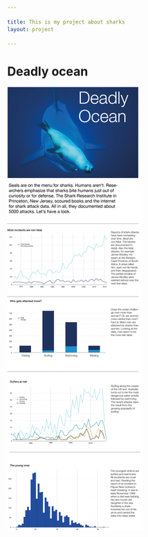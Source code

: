 ```yaml
---

title: This is my project about sharks
layout: project

---
```


# Deadly ocean

![](layout_shark.png)
